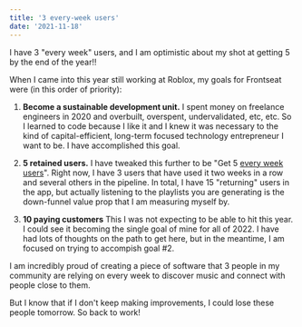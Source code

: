 ```yaml
---
title: '3 every-week users'
date: '2021-11-18'
---
```


I have 3 "every week" users, and I am optimistic about my shot at getting 5 by the end of the year!!

When I came into this year still working at Roblox, my goals for Frontseat were (in this order of priority):

 1. <strong>Become a sustainable development unit.</strong> I spent money on freelance engineers in 2020 and overbuilt, overspent, undervalidated, etc, etc. So I learned to code because I like it and I knew it was necessary to the kind of capital-efficient, long-term focused technology entrepreneur I want to be. I have accomplished this goal.

 2. <strong>5 retained users.</strong> I have tweaked this further to be "Get 5 <u> every week users</u>". Right now, I have 3 users that have used it two weeks in a row and several others in the pipeline. In total, I have 15 "returning" users in the app, but actually listening to the playlists you are generating is the down-funnel value prop that I am measuring myself by.

 3. <strong>10 paying customers</strong> This I was not expecting to be able to hit this year. I could see it becoming the single goal of mine for all of 2022. I have had lots of thoughts on the path to get here, but in the meantime, I am focused on trying to accompish goal #2. 

I am incredibly proud of creating a piece of software that 3 people in my community are relying on every week to discover music and connect with people close to them.

But I know that if I don't keep making improvements, I could lose these people tomorrow. So back to work!